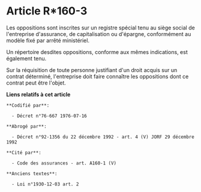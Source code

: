 # Article R*160-3

Les oppositions sont inscrites sur un registre spécial tenu au siège social de l'entreprise d'assurance, de capitalisation ou
d'épargne, conformément au modèle fixé par arrêté ministériel.

Un répertoire desdites oppositions, conforme aux mêmes indications, est également tenu.

Sur la réquisition de toute personne justifiant d'un droit acquis sur un contrat déterminé, l'entreprise doit faire connaître
les oppositions dont ce contrat peut être l'objet.

**Liens relatifs à cet article**

	**Codifié par**:

	  - Décret n°76-667 1976-07-16

	**Abrogé par**:

	  - Décret n°92-1356 du 22 décembre 1992 - art. 4 (V) JORF 29 décembre 1992

	**Cité par**:

	  - Code des assurances - art. A160-1 (V)

	**Anciens textes**:

	  - Loi n°1930-12-03 art. 2
